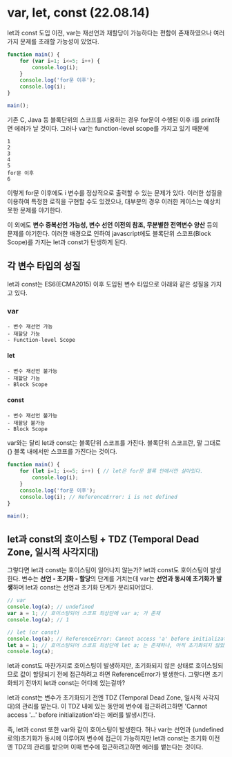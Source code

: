 # var, let, const (22.08.14)

let과 const 도입 이전, var는 재선언과 재할당이 가능하다는 편함이 존재하였으나 여러가지 문제를 초래할 가능성이 있었다.
```javascript
function main() {
    for (var i=1; i<=5; i++) {
        console.log(i);
    }
    console.log('for문 이후');
    console.log(i);
}

main();
```
기존 C, Java 등 블록단위의 스코프를 사용하는 경우 for문이 수행된 이후 i를 print하면 에러가 날 것이다.
그러나 var는 function-level scope를 가지고 있기 때문에 
```
1
2
3
4
5
for문 이후
6
```
이렇게 for문 이후에도 i 변수를 정상적으로 출력할 수 있는 문제가 있다.
이러한 성질을 이용하여 특정한 로직을 구현할 수도 있겠으나, 대부분의 경우 이러한 케이스는 예상치 못한 문제를 야기한다.

이 외에도 <b>변수 중복선언 가능성, 변수 선언 이전의 참조, 무분별한 전역변수 양산</b> 등의 문제를 야기한다.
이러한 배경으로 인하여 javascript에도 블록단위 스코프(Block Scope)를 가지는 let과 const가 탄생하게 된다.

## 각 변수 타입의 성질

let과 const는 ES6(ECMA2015) 이후 도입된 변수 타입으로 아래와 같은 성질을 가지고 있다.

### var
    - 변수 재선언 가능
    - 재할당 가능
    - Function-level Scope

#### let
    - 변수 재선언 불가능
    - 재할당 가능
    - Block Scope

#### const
    - 변수 재선언 불가능
    - 재할당 불가능
    - Block Scope

var와는 달리 let과 const는 블록단위 스코프를 가진다.
블록단위 스코프란, 말 그대로 {} 블록 내에서만 스코프를 가진다는 것이다.
```javascript
function main() {
    for (let i=1; i<=5; i++) { // let은 for문 블록 안에서만 살아있다.
        console.log(i);
    }
    console.log('for문 이후');
    console.log(i); // ReferenceError: i is not defined
}

main();
```

## let과 const의 호이스팅 + TDZ (Temporal Dead Zone, 일시적 사각지대)
그렇다면 let과 const는 호이스팅이 일어나지 않는가?
let과 const도 호이스팅이 발생한다.
변수는 <b>선언 - 초기화 - 할당</b>의 단계를 거치는데 var는 <b>선언과 동시에 초기화가 발생</b>하며 let과 const는 선언과 초기화 단계가 분리되어있다.
```javascript
// var
console.log(a); // undefined
var a = 1; // 호이스팅되어 스코프 최상단에 var a; 가 존재
console.log(a); // 1

// let (or const)
console.log(a); // ReferenceError: Cannot access 'a' before initialization
let a = 1; // 호이스팅되어 스코프 최상단에 let a; 는 존재하나, 아직 초기화되지 않았다.
console.log(a);
```
let과 const도 마찬가지로 호이스팅이 발생하지만, 초기화되지 않은 상태로 호이스팅되므로 값이 할당되기 전에 접근하려고 하면 ReferenceError가 발생한다.
그렇다면 초기화되기 전까지 let과 const는 어디에 있는걸까?

let과 const는 변수가 초기화되기 전엔 TDZ (Temporal Dead Zone, 일시적 사각지대)의 관리를 받는다.
이 TDZ 내에 있는 동안에 변수에 접근하려고하면 'Cannot access '...' before initialization'라는 에러를 발생시킨다.

즉, let과 const 또한 var와 같이 호이스팅이 발생한다.
허나 var는 선언과 (undefined로의)초기화가 동시에 이루어져 변수에 접근이 가능하지만 let과 const는 초기화 이전엔 TDZ의 관리를 받으며 이때 변수에 접근하려고하면 에러를 뱉는다는 것이다.
